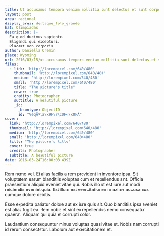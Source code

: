 ```yaml
---
title: Ut accusamus tempora veniam mollitia sunt delectus et sunt corporis.
layout: post
area: nacional
display_area: destaque_foto_grande
hat: Olimpíadas
description: |-
  Ea quod ducimus sapiente.
  Eligendi qui excepturi.
  Placeat non corporis.
author: Daniella Cremin
place: Wyoming
url: 2016/03/15/ut-accusamus-tempora-veniam-mollitia-sunt-delectus-et-sunt-corporis/
files:
  - link: 'http://lorempixel.com/640/480'
    thumbnail: 'http://lorempixel.com/640/480'
    medium: 'http://lorempixel.com/640/480'
    small: 'http://lorempixel.com/640/480'
    title: "The picture's title"
    cover: true
    credits: Photographer
    subtitle: A beautiful picture
    _id:
      _bsontype: ObjectID
      id: "VèqÄº\a\x9F\r\x0F<\x0FÀ"
cover:
  link: 'http://lorempixel.com/640/480'
  thumbnail: 'http://lorempixel.com/640/480'
  medium: 'http://lorempixel.com/640/480'
  small: 'http://lorempixel.com/640/480'
  title: "The picture's title"
  cover: true
  credits: Photographer
  subtitle: A beautiful picture
date: 2016-03-24T16:00:03.439Z
---
```

Rem nemo vel.
Et alias facilis a rem provident in inventore ipsa.
Sit voluptatem earum blanditiis voluptas cum et repellendus sint.
Officia praesentium aliquid eveniet vitae qui.
Nobis illo ut est iure aut modi reiciendis eveniet quia.
Est illum est exercitationem maxime accusamus cumque dolore debitis.
 Esse expedita pariatur dolore aut ex iure quis sit.
Quo blanditiis ipsa eveniet est alias fugit ea.
Rem nobis et sint ex repellendus nemo consequatur quaerat.
Aliquam qui quia et corrupti dolor.
 Laudantium consequuntur minus voluptas quasi vitae et.
Nobis nam corrupti id rerum consectetur.
Laborum aut exercitationem et.
